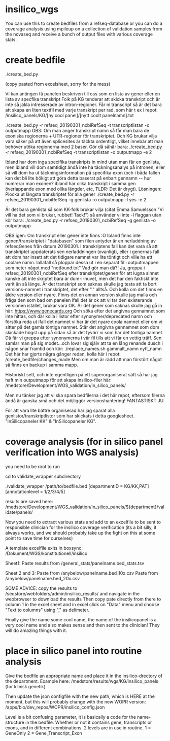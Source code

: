 # insilico_wgs

You can use this to create bedfiles from a refseq-database or you can do a coverage analysis using mpileup on a collection of validation samples from the novaseq and receive a bunch of output files with various coverage stats. 

# create bedfile

./create_bed.py

(copy pasted from excelsheet, sorry for the mess) 

Vi kan antingen få panelen beskriven till oss som en lista av gener eller en lista av specfika transkript
Folk på KG tenderar att skicka transkript och är inte så jäkla intresserade av intron-regioner. Får ni transcript så är det bara att skapa en liten textfil med varje transkript per rad, som här t ex i repot:
/insilico_panels/KG/[ny cool panel]/[nytt coolt panelnamn].txt

./create_bed.py -r refseq_20190301_ncbiRefSeq -t transcriptlistan -o outputmapp
OBS: Om man anger transkript namn så får man bara de exoniska regionerna + UTR-regioner för transkriptet. Och KG brukar vilja vara säker på att även splicesites är täckta ordentligt, vilket innebär att man behöver utöka regionerna med 2 baser. Gör då såhär bara:
./create_bed.py -r refseq_20190301_ncbiRefSeq -t transcriptlistan -o outputmapp -e 2

Ibland har dom inga specifika transkripts in mind utan man får en genlista, men ibland vill dom samtidigt ändå inte ha täckningsanalys på intronen, eller så vill dom ha ut täckningsinformation på specifika exon (och i båda fallen kan det bli lite bökigt att göra detta baserat på enbart gennamn -- hur numrerar man exonen? ibland har olika transkript i samma gen överlappande exon med olika längder, etc, TLDR: Det är drygt). Lösningen: Plocka ut längsta transkriptet för alla gener
./create_bed.py -r refseq_20190301_ncbiRefSeq -g genlista -o outputmapp -l yes -e 2

Är det bara genlista så som KK-folk brukar vilja (citat Emma Samuelsson "Vi vill ha det som vi brukar, rubbet! Tack!") så använder vi inte -l flaggan utan kör bara:
./create_bed.py -r refseq_20190301_ncbiRefSeq -g genlista -o outputmapp

OBS igen: Om transkript eller gener inte finns :O
Ibland finns inte genen/transkriptet i "databasen" som filen antyder är en nerladdning av refseqGenes från datum 20190301. I transkriptens fall kan det vara så att transkriptet uppdaterats sen nerladdningen (ovanligt), eller i genernas fall att dom har insett att det tidigare namnet var lite töntigt och ville ha ett coolare namn. 
Iallafall så ploppar dessa ut i en separat fil i outputmappen som heter något med "notfound.txt"
Vad gör man då?! 
Ja, greppa i refseq_20190301_ncbiRefSeq efter transkriptet/genen för att lugna sinnet kanske att inte skriptet bara är dum-i-huvet, men det har den faktiskt inte varit än så länge. 
Är det transkript som saknas skulle jag testa att ta bort versions-namnet i transkriptet, det efter "." alltså. Och kolla om det finns en äldre version eller nyare. Finns det en annan version skulle jag maila och fråga den som bad om panelen ifall det är ok att vi tar den existerande versionen istället, brukar vara OK.
Är det gener som saknas skulle jag gå in här:
https://www.genecards.org
Och söka efter det angivna gennamnet som inte hittas, och där kolla i listor efter synonymer/deprecated namn och försöka reda ut ifall det namnet vi har är det nyare coola namnet eller om vi sitter på det gamla töntiga namnet. Står det angivna gennamnet som dom skickade högst upp på sidan så är det tyvärr vi som har det töntiga namnet. Då får vi greppa efter synonymerna i vår fil tills att vi får en vettig träff.
Sen samlar man på sig modet...och lovar sig själv att ta en lång renande dusch i någon snar framtid och kör:
./replace_names.sh gammalt_namn nytt_namn
Det här har gjorts några gånger redan, kolla här i repot:
/create_bedfile/changes_made
Men om man är rädd att man förstört något så finns en backup i samma mapp. 

Historiskt sett, och inte egentligen på ett superorganiserat sätt så har jag haft min outputmapp för att skapa insilico-filer här:
/medstore/Development/WGS_validation/in_silico_panels/

Men nu tänker jag att vi ska spara bedfilerna i det här repot, eftersom filerna ändå är ganska små och det möjliggör versionshantering! FANTASTISKT JU. 

För att vara lite bättre organiserad har jag sparat alla genlistor/transkriptlistor som har skickats i detta googlesheet. "InSilicopaneler KK" & "InSilicopaneler KG".

# coverage analysis (for in silico panel verification into WGS analysis) 

you need to be root to run

cd to validate_wrapper subdirectory

./validate_wrapper /path/to/bedfile.bed [departmentID = KG/KK,PAT] [annotationlevel = 1/2/3/4/5]

results are saved here:
/medstore/Development/WGS_validation/in_silico_panels/${department}/validate/panels/

Now you need to extract various stats and add to an excelfile to be sent to responsible clinician for the insilico coverage verification (its a bit silly, it always works, and we should probably take up the fight on this at some point to save time for ourselves)

A template excelfile exits in boxsync:
/Dokument/WGS/konstitutionell/insilico

Sheet1: 
Paste results from /general_stats/panelname.bed_stats.tsv

Sheet 2 and 3:
Paste from /anybelow/panelname.bed_10x.csv
Paste from /anybelow/panelname.bed_20x.csv

SOME ADVICE: copy the results to /seqstore/webfolders/admin/insilico_results/ and navigate in the webbrowser to download the results
Then copy pate directly from there to column 1 in the excel sheet and in excel click on "Data" menu and choose "Text to columns" using "," as delimeter. 

Finally give the name some cool name, the name of the insilicopanel is a very cool name and also makes sense and then sent to the clinician! They will do amazing things with it. 

# place in silico panel into routine analysis

Give the bedfile an appropriate name and place it in the insilico-drectory of the department. Example here:
/medstore/results/wgs/KG/insilico_panels (for klinisk genetik)

Then update the json configfile with the new path, which is HERE at the moment, but this will probably change with the new WOPR version:
/apps/bio/dev_repos/WOPR/insilico_config.json 

Level is a bit confusing parameter, it is basically a code for the name-structure in the bedfile. Whether or not it contains gene, transcripts or exons, and in different combinations. 2 levels are in use in routine.
1 = GeneOnly 
2 = Gene_Transcript_Exon







